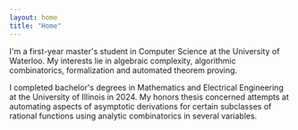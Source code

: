```yaml
---
layout: home
title: "Home"
---
```


I'm a first-year master's student in Computer Science at the University of Waterloo. My interests lie in algebraic complexity, algorithmic combinatorics, formalization and automated theorem proving.

I completed bachelor's degrees in Mathematics and Electrical Engineering at the University of Illinois in 2024. My honors thesis concerned attempts at automating aspects of asymptotic derivations for certain subclasses of rational functions using analytic combinatorics in several variables.